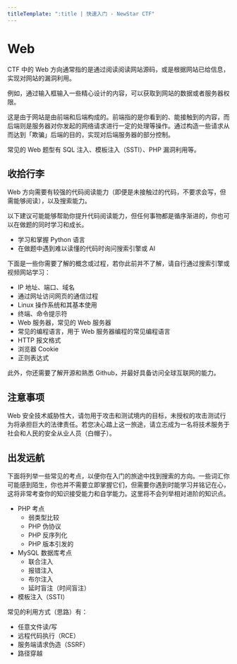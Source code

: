 ```yaml
---
titleTemplate: ":title | 快速入门 - NewStar CTF"
---
```


# Web

CTF 中的 Web 方向通常指的是通过阅读阅读网站源码，或是根据网站已给信息，实现对网站的漏洞利用。

例如，通过输入框输入一些精心设计的内容，可以获取到网站的数据或者服务器权限。

这是由于网站是由前端和后端构成的。前端指的是你看到的、能接触到的内容，而后端则是服务器对你发起的网络请求进行一定的处理等操作。通过构造一些请求从而达到「欺骗」后端的目的，实现对后端服务器的部分控制。

常见的 Web 题型有 SQL 注入、模板注入（SSTI）、PHP 漏洞利用等。

## 收拾行李

Web 方向需要有较强的代码阅读能力<span data-desc>（即便是未接触过的代码，不要求会写，但需能够阅读）</span>，以及搜索能力。

以下建议可能能够帮助你提升代码阅读能力，但任何事物都是循序渐进的，你也可以在做题的同时学习和成长。

- 学习和掌握 Python 语言
- 在做题中遇到难以读懂的代码时询问搜索引擎或 AI

下面是一些你需要了解的概念或过程，若你此前并不了解，请自行通过搜索引擎或视频网站学习：

- IP 地址、端口、域名
- 通过网址访问网页的通信过程
- Linux 操作系统和其基本使用
- 终端、命令提示符
- Web 服务器，常见的 Web 服务器
- 常见的编程语言，用于 Web 服务器编程的常见编程语言
- HTTP 报文格式
- 浏览器 Cookie
- 正则表达式

此外，你还需要了解开源和熟悉 Github，并最好具备访问全球互联网的能力。

## 注意事项

Web 安全技术威胁性大，请勿用于攻击和测试境内的目标，未授权的攻击测试行为将承担巨大的法律责任。若您决心踏上这一旅途，请立志成为一名将技术服务于社会和人民的安全从业人员（白帽子）。

## 出发远航

下面将列举一些常见的考点，以便你在入门的旅途中找到搜索的方向。一些词汇你可能感到陌生，你也并不需要立即掌握它们，但需要你遇到时能学习并铭记在心，这将非常考查你的知识接受能力和自学能力。这里将不会列举相对进阶的知识点。

- PHP 考点
  - 弱类型比较
  - PHP 伪协议
  - PHP 反序列化
  - PHP 版本引发的
- MySQL 数据库考点
  - 联合注入
  - 报错注入
  - 布尔注入
  - 延时盲注（时间盲注）
- 模板注入（SSTI）

常见的利用方式（思路）有：

- 任意文件读/写
- 远程代码执行（RCE）
- 服务端请求伪造（SSRF）
- 路径穿越
